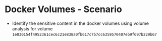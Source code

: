 # Docker Volumes - Scenario

* Identify the sensitive content in the docker volumes using volume analysis for volume `1e030154f4952361cec6c21e838a0fb617c7b7cc6359570407eb9f697b229b67`